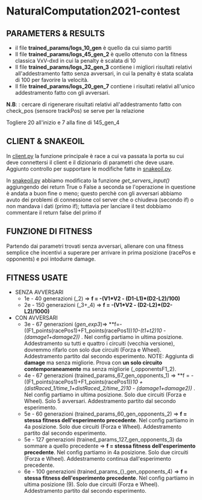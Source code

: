 # NaturalComputation2021-contest

## PARAMETERS & RESULTS
* il file **trained_params/logs_10_gen** è quello da cui siamo partiti
* Il file **trained_params/logs_45_gen_2** è quello ottenuto con la fitness classica VxV-dxd in cui la penalty è scalata di 10
* Il file **trained_params/logs_32_gen_3** contiene i migliori risultati relativi all'addestramento fatto senza avversari, in cui la penalty è stata scalata di 100 per favorire la velocità.
* Il file **trained_params/logs_20_gen_7** contiene i risultati relativi all'unico addestramento fatto con gli avversari.

**N.B**: : cercare di rigenerare risultati relativi all'addestramento fatto con check_pos (sensore trackPos) se serve per la relazione

Togliere 20 all'inizio e 7 alla fine di 145_gen_4

## CLIENT & SNAKEOIL
In [client.py](client.py) la funzione principale è race a cui va passata la porta su cui deve connettersi il client e il dizionario di parametri che deve usare. Aggiunto controllo per supportare le modifiche fatte in [snakeoil.py](snakeoil.py).

In [snakeoil.py](snakeoil.py) abbiamo modificato la funzione *get_servers_input()* aggiungendo dei return True o False a seconda se l'operazione in questione è andata a buon fine o meno; questo perchè con gli avversari abbiamo avuto dei problemi di connessione col server che o chiudeva (secondo if) o non mandava i dati (primo if); tuttavia per lanciare il test dobbiamo commentare il return false del primo if

## FUNZIONE DI FITNESS
Partendo dai parametri trovati senza avversari, allenare con una fitness semplice che incentivi a superare per arrivare in prima posizione (racePos e opponents) e poi intodurre damage.

## FITNESS USATE
* SENZA AVVERSARI
  * 1e - 40 generazioni (_2) => **f = -(V1\*V2 - (D1-L1)\*(D2-L2)/100)** 
  * 2e - 150 generazioni (_3+_4) => **f = -(V1\*V2 - (D2-L2)\*(D2-L2)/1000)**
* CON AVVERSARI
  * 3e - 67 generazioni (_gen_exp3_)=> **f=-((F1_points(racePos1)+F1_points(racePos1))*10-(t1+t2)*10 -(damage1+damage2))** . Nel config partiamo in ultima posizione. Addestramento su tutti e quattro i circuiti (vecchia versione), dovremmo rifarlo con solo due circuiti (Forza e Wheel). Addestramento partito dal secondo esperimento. NOTE: Aggiunta di **damage** ma senza migliorie. Prova con **un solo circuito contemporaneamente** ma senza migliorie (_opponentsF1_2).
  * 4e - 67 generazioni (trained_params_67_gen_opponents_1) => **f = -((F1_points(racePos1)+F1_points(racePos1))*10 + (distRaced_1/time_1+distRaced_2/time_2)*10 - (damage1+damage2))** . Nel config partiamo in ultima posizione. Solo due circuiti (Forza e Wheel). Solo 5 avversari. Addestramento partito dal secondo esperimento.
  * 5e - 60 generazioni (trained_params_60_gen_opponents_2) => **f = stessa fitness dell'esperimento precedente**. Nel config partiamo in 4a posizione.  Solo due circuiti (Forza e Wheel). Addestramento partito dal secondo esperimento.
  * 5e - 127 generazioni (trained_params_127_gen_opponents_3) da sommare a quello precedente => **f = stessa fitness dell'esperimento precedente**. Nel config partiamo in 4a posizione.  Solo due circuiti (Forza e Wheel). Addestramento continua dall'esperimento precedente.
  * 6e - 100 generazioni (trained_params_{}_gen_opponents_4) => **f = stessa fitness dell'esperimento precedente**. Nel config partiamo in ultima posizione (9).  Solo due circuiti (Forza e Wheel). Addestramento partito dal secondo esperimento.
